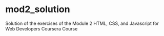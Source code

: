 # mod2_solution
Solution of the exercises of the Module 2 HTML, CSS, and Javascript for Web Developers Coursera Course
